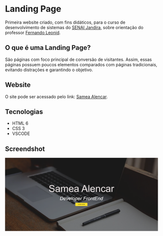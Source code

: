 # Landing Page
Primeira website criado, com fins didáticos, para o curso de desenvolvimento de sistemas do [SENAI Jandira](https://jandira.sp.senai.br/), sobre orientação do professor [Fernando Leonid](https://github.com/fernandoleonid).

## O que é uma Landing Page?
São páginas com foco principal de conversão de visitantes. Assim, essas páginas possuem poucos elementos comparados com páginas tradicionais, evitando distrações e garantindo o objetivo.

## Website
O site pode ser acessado pelo link: [Samea Alencar](https://sameaalencar.github.io/landing-page-b/).

## Tecnologias
* HTML 6
* CSS 3
* VSCODE

## Screendshot
![](capturar.png)
